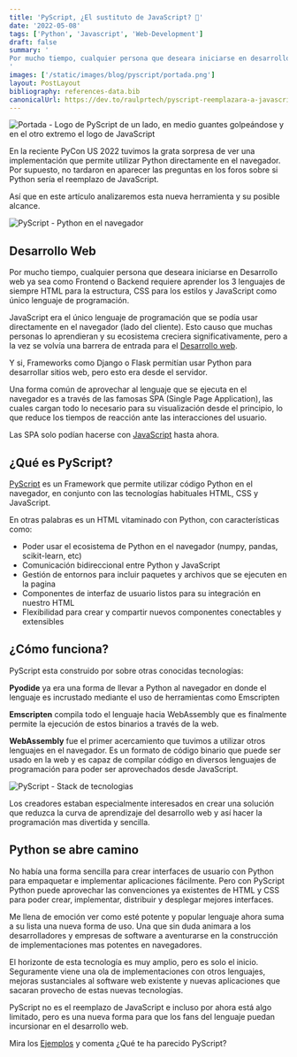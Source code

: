 ```yaml
---
title: 'PyScript, ¿El sustituto de JavaScript? 🤔'
date: '2022-05-08'
tags: ['Python', 'Javascript', 'Web-Development']
draft: false
summary: '
Por mucho tiempo, cualquier persona que deseara iniciarse en desarrollo web ya sea como Frontend o Backend requiere aprender los 3 lenguajes de siempre HTML para la estructura, CSS para los estilos y JavaScript como único lenguaje de programación.
'
images: ['/static/images/blog/pyscript/portada.png']
layout: PostLayout
bibliography: references-data.bib
canonicalUrl: https://dev.to/raulprtech/pyscript-reemplazara-a-javascript-276n
---
```


![Portada - Logo de PyScript de un lado, en medio guantes golpeándose y en el otro extremo el logo de JavaScript](/static/images/blog/pyscript/portada.png)

En la reciente PyCon US 2022 tuvimos la grata sorpresa de ver una implementación que permite utilizar Python directamente en el navegador. Por supuesto, no tardaron en aparecer las preguntas en los foros sobre si Python sería el reemplazo de JavaScript.

Así que en este artículo analizaremos esta nueva herramienta y su posible alcance.

![PyScript - Python en el navegador](/static/images/blog/pyscript/python-in-the-browser.gif)

## Desarrollo Web

Por mucho tiempo, cualquier persona que deseara iniciarse en Desarrollo web ya sea como Frontend o Backend requiere aprender los 3 lenguajes de siempre HTML para la estructura, CSS para los estilos y JavaScript como único lenguaje de programación.

JavaScript era el único lenguaje de programación que se podía usar directamente en el navegador (lado del cliente). Esto causo que muchas personas lo aprendieran y su ecosistema creciera significativamente, pero a la vez se volvía una barrera de entrada para el [Desarrollo web](https://raulpacheco.dev/tags/desarrollo-web).

Y si, Frameworks como Django o Flask permitían usar Python para desarrollar sitios web, pero esto era desde el servidor.

Una forma común de aprovechar al lenguaje que se ejecuta en el navegador es a través de las famosas SPA (Single Page Application), las cuales cargan todo lo necesario para su visualización desde el principio, lo que reduce los tiempos de reacción ante las interacciones del usuario.

Las SPA solo podían hacerse con [JavaScript](https://raulpacheco.dev/tags/javascript) hasta ahora.

## ¿Qué es PyScript?

[PyScript](https://www.anaconda.com/blog/pyscript-python-in-the-browser) es un Framework que permite utilizar código Python en el navegador, en conjunto con las tecnologías habituales HTML, CSS y JavaScript.

En otras palabras es un HTML vitaminado con Python, con características como:

- Poder usar el ecosistema de Python en el navegador (numpy, pandas, scikit-learn, etc)
- Comunicación bidireccional entre Python y JavaScript
- Gestión de entornos para incluir paquetes y archivos que se ejecuten en la pagina
- Componentes de interfaz de usuario listos para su integración en nuestro HTML
- Flexibilidad para crear y compartir nuevos componentes conectables y extensibles

## ¿Cómo funciona?

PyScript esta construido por sobre otras conocidas tecnologías:

**Pyodide** ya era una forma de llevar a Python al navegador en donde el lenguaje es incrustado mediante el uso de herramientas como Emscripten

**Emscripten** compila todo el lenguaje hacia WebAssembly que es finalmente permite la ejecución de estos binarios a través de la web.

**WebAssembly** fue el primer acercamiento que tuvimos a utilizar otros lenguajes en el navegador. Es un formato de código binario que puede ser usado en la web y es capaz de compilar código en diversos lenguajes de programación para poder ser aprovechados desde JavaScript.

![PyScript - Stack de tecnologias](/static/images/blog/pyscript/browser_stack.webp)

Los creadores estaban especialmente interesados en crear una solución que reduzca la curva de aprendizaje del desarrollo web y así hacer la programación mas divertida y sencilla.

## Python se abre camino

No había una forma sencilla para crear interfaces de usuario con Python para empaquetar e implementar aplicaciones fácilmente. Pero con PyScript Python puede aprovechar las convenciones ya existentes de HTML y CSS para poder crear, implementar, distribuir y desplegar mejores interfaces.

Me llena de emoción ver como esté potente y popular lenguaje ahora suma a su lista una nueva forma de uso. Una que sin duda animara a los desarrolladores y empresas de software a aventurarse en la construcción de implementaciones mas potentes en navegadores.

El horizonte de esta tecnología es muy amplio, pero es solo el inicio. Seguramente viene una ola de implementaciones con otros lenguajes, mejoras sustanciales al software web existente y nuevas aplicaciones que sacaran provecho de estas nuevas tecnologías.

PyScript no es el reemplazo de JavaScript e incluso por ahora está algo limitado, pero es una nueva forma para que los fans del lenguaje puedan incursionar en el desarrollo web.

Mira los [Ejemplos](https://pyscript.net/examples/) y comenta ¿Qué te ha parecido PyScript?

